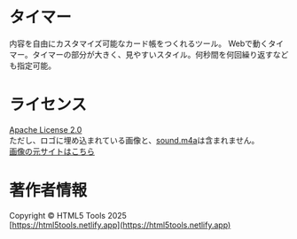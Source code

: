 # タイマー
内容を自由にカスタマイズ可能なカード帳をつくれるツール。
Webで動くタイマー。タイマーの部分が大きく、見やすいスタイル。何秒間を何回繰り返すなども指定可能。
# ライセンス
[Apache License 2.0](LICENSE)  
ただし、ロゴに埋め込まれている画像と、[sound.m4a](sound.m4a)は含まれません。  
[画像の元サイトはこちら](https://sui-sai.jp/illust/2017/12/post-99.html)
# 著作者情報
Copyright &copy; HTML5 Tools 2025  
[https://html5tools.netlify.app](https://html5tools.netlify.app)